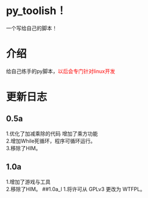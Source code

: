 # py_toolish！
一个写给自己的脚本！
# 介绍
给自己练手的py脚本，<font color=red>以后会专门针对linux开发</font>
# 更新日志
## 0.5a
 1.优化了加减乘除的代码
   增加了乘方功能 <br>
 2.增加While死循环，程序可循环运行。<br>
 3.移除了HIM。 
 ## 1.0a
  1.增加了游戏与工具 <br>
  2.移除了HIM。
##1.0a_l
1.将许可从 GPLv3 更改为 WTFPL。

